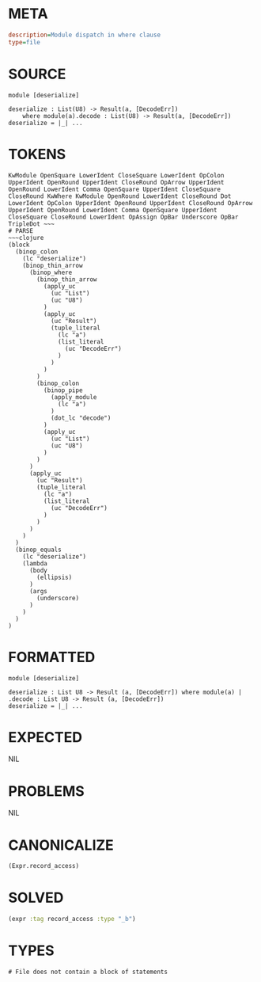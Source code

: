 # META
~~~ini
description=Module dispatch in where clause
type=file
~~~
# SOURCE
~~~roc
module [deserialize]

deserialize : List(U8) -> Result(a, [DecodeErr])
	where module(a).decode : List(U8) -> Result(a, [DecodeErr])
deserialize = |_| ...
~~~
# TOKENS
~~~text
KwModule OpenSquare LowerIdent CloseSquare LowerIdent OpColon UpperIdent OpenRound UpperIdent CloseRound OpArrow UpperIdent OpenRound LowerIdent Comma OpenSquare UpperIdent CloseSquare CloseRound KwWhere KwModule OpenRound LowerIdent CloseRound Dot LowerIdent OpColon UpperIdent OpenRound UpperIdent CloseRound OpArrow UpperIdent OpenRound LowerIdent Comma OpenSquare UpperIdent CloseSquare CloseRound LowerIdent OpAssign OpBar Underscore OpBar TripleDot ~~~
# PARSE
~~~clojure
(block
  (binop_colon
    (lc "deserialize")
    (binop_thin_arrow
      (binop_where
        (binop_thin_arrow
          (apply_uc
            (uc "List")
            (uc "U8")
          )
          (apply_uc
            (uc "Result")
            (tuple_literal
              (lc "a")
              (list_literal
                (uc "DecodeErr")
              )
            )
          )
        )
        (binop_colon
          (binop_pipe
            (apply_module
              (lc "a")
            )
            (dot_lc "decode")
          )
          (apply_uc
            (uc "List")
            (uc "U8")
          )
        )
      )
      (apply_uc
        (uc "Result")
        (tuple_literal
          (lc "a")
          (list_literal
            (uc "DecodeErr")
          )
        )
      )
    )
  )
  (binop_equals
    (lc "deserialize")
    (lambda
      (body
        (ellipsis)
      )
      (args
        (underscore)
      )
    )
  )
)
~~~
# FORMATTED
~~~roc
module [deserialize]

deserialize : List U8 -> Result (a, [DecodeErr]) where module(a) | .decode : List U8 -> Result (a, [DecodeErr])
deserialize = |_| ...
~~~
# EXPECTED
NIL
# PROBLEMS
NIL
# CANONICALIZE
~~~clojure
(Expr.record_access)
~~~
# SOLVED
~~~clojure
(expr :tag record_access :type "_b")
~~~
# TYPES
~~~roc
# File does not contain a block of statements
~~~
